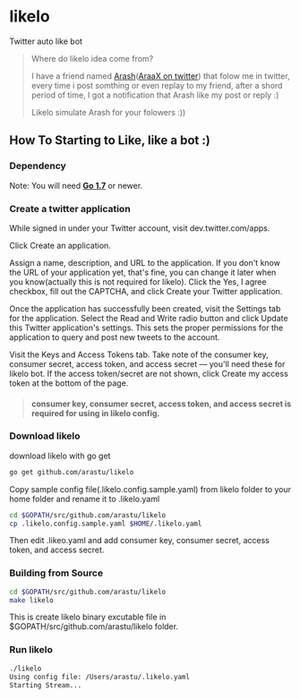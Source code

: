 # likelo
Twitter auto like bot

> Where do likelo idea come from?
>
> I have a friend named [Arash](https://github.com/ara4sh)([AraaX on twitter](https://twitter.com/Ara4Sh)) that folow me in twitter, 
> every time i post somthing or even replay to my friend,
> after a shord period of time, I got a notification that Arash like my post or reply :)
>
> Likelo simulate Arash for your folowers :))
    


## How To Starting to Like, like a bot :)

### Dependency
Note: You will need **[Go 1.7](https://golang.org/dl/)** or newer.

### Create a twitter application
While signed in under your Twitter account, visit dev.twitter.com/apps.

Click Create an application.

Assign a name, description, and URL to the application. If you don't know the URL of your application yet, that's fine, you can change it later when you know(actually this is not required for likelo). Click the Yes, I agree checkbox, fill out the CAPTCHA, and click Create your Twitter application.

Once the application has successfully been created, visit the Settings tab for the application. Select the Read and Write radio button and click Update this Twitter application's settings. This sets the proper permissions for the application to query and post new tweets to the account.

Visit the Keys and Access Tokens tab. Take note of the consumer key, consumer secret, access token, and access secret — you'll need these for likelo bot. If the access token/secret are not shown, click Create my access token at the bottom of the page.

> #### consumer key, consumer secret, access token, and access secret is required for using in likelo config.

### Download likelo 
download likelo with go get

```bash
go get github.com/arastu/likelo
```

Copy sample config file(.likelo.config.sample.yaml) from likelo folder to your home folder and rename it to .likelo.yaml
```bash
cd $GOPATH/src/github.com/arastu/likelo
cp .likelo.config.sample.yaml $HOME/.likelo.yaml
```
Then edit .likeo.yaml and add consumer key, consumer secret, access token, and access secret.



### Building from Source
```bash
cd $GOPATH/src/github.com/arastu/likelo
make likelo
```
This is create likelo binary excutable file in $GOPATH/src/github.com/arastu/likelo folder.

### Run likelo
```bash
./likelo
Using config file: /Users/arastu/.likelo.yaml
Starting Stream...
```
